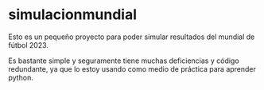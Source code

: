 # simulacionmundial
Esto es un pequeño proyecto para poder simular resultados del mundial de fútbol 2023.

Es bastante simple y seguramente tiene muchas deficiencias y código redundante,
ya que lo estoy usando como medio de práctica para aprender python.
